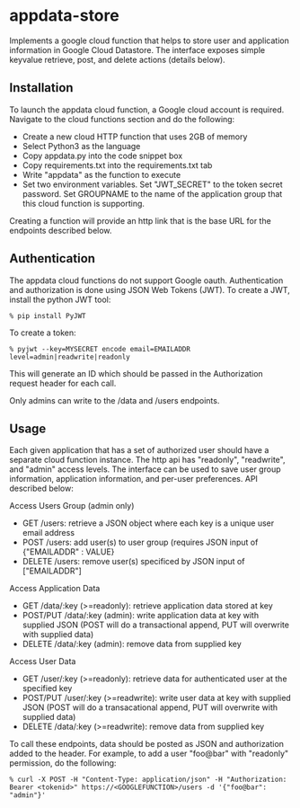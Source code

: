 # appdata-store

Implements a google cloud function that helps to store user and application
information in Google Cloud Datastore.  The interface exposes simple
keyvalue retrieve, post, and delete actions (details below).

## Installation

To launch the appdata cloud function, a Google cloud account is required.
Navigate to the cloud functions section and do the following:

* Create a new cloud HTTP function that uses 2GB of memory
* Select Python3 as the language
* Copy appdata.py into the code snippet box
* Copy requirements.txt into the requirements.txt tab
* Write "appdata" as the function to execute
* Set two environment variables.  Set "JWT_SECRET" to the token secret password.
Set GROUPNAME to the name of the application group that this cloud function is 
supporting.

Creating a function will provide an http link that is the base URL for the endpoints
described below.

## Authentication

The appdata cloud functions do not support Google oauth.
Authentication and authorization is done using JSON
Web Tokens (JWT).  To create a JWT, install the python
JWT tool:

    % pip install PyJWT

To create a token:

    % pyjwt --key=MYSECRET encode email=EMAILADDR level=admin|readwrite|readonly

This will generate an ID which should be passed in the Authorization request header for each call.

Only admins can write to the /data and /users endpoints.


## Usage

Each given application that has a set of authorized user should have a separate cloud
function instance.  The http api has "readonly", "readwrite", and "admin" access
levels.  The interface can be used to save user group information, application information,
and per-user preferences.  API described below:

Access Users Group (admin only)
* GET /users: retrieve a JSON object where each key is a unique user email address
* POST /users: add user(s) to user group (requires JSON input of {"EMAILADDR" : VALUE}
* DELETE /users: remove user(s) specificed by JSON input of ["EMAILADDR"]

Access Application Data
* GET /data/:key (>=readonly): retrieve application data stored at key
* POST/PUT /data/:key (admin): write application data at key with supplied JSON
(POST will do a transactional append, PUT will overwrite with supplied data)
* DELETE /data/:key (admin): remove data from supplied key 

Access User Data
* GET /user/:key (>=readonly): retrieve data for authenticated user at the specified key
* POST/PUT /user/:key (>=readwrite): write user data at key with supplied JSON
(POST will do a transacational append, PUT will overwrite with supplied data)
* DELETE /data/:key (>=readwrite): remove data from supplied key

To call these endpoints, data should be posted as JSON and authorization added to the header.  For
example, to add a user "foo@bar" with "readonly" permission, do the following:

    % curl -X POST -H "Content-Type: application/json" -H "Authorization: Bearer <tokenid>" https://<GOOGLEFUNCTION>/users -d '{"foo@bar": "admin"}'

